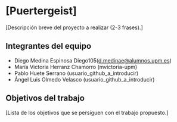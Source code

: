 # [Puertergeist]

[Descripción breve del proyecto a realizar (2-3 frases).]

## Integrantes del equipo

- Diego Medina Espinosa Diego105(d.medinae@alumnos.upm.es)
- María Victoria Herranz Chamorro (mvictoria-upm)
- Pablo Huete Serrano (usuario_github_a_introducir)
- Ángel Luis Olmedo Velasco (usuario_github_a_introducir)

## Objetivos del trabajo

[Lista de los objetivos que se persiguen con el trabajo propuesto.]
